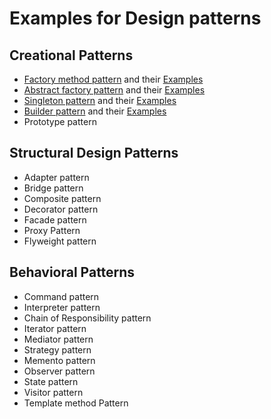 # Examples for Design patterns

## Creational Patterns
* [Factory method pattern](https://springhow.com/factory-pattern/) and their [Examples](./src/main/java/com/springhow/designpatterns/factory/)
* [Abstract factory pattern](https://springhow.com/abstract-factory-pattern/) and their [Examples](./src/main/java/com/springhow/designpatterns/abstract_factory/)
* [Singleton pattern](https://springhow.com/factory-pattern/) and their [Examples](./src/main/java/com/springhow/designpatterns/singleton/)
* [Builder pattern](https://springhow.com/builder-pattern/)  and their [Examples](./src/main/java/com/springhow/designpatterns/builder/)
* Prototype pattern

## Structural Design Patterns
* Adapter pattern
* Bridge pattern
* Composite pattern
* Decorator pattern
* Facade pattern
* Proxy Pattern
* Flyweight pattern

## Behavioral Patterns
* Command pattern
* Interpreter pattern
* Chain of Responsibility pattern
* Iterator pattern
* Mediator pattern
* Strategy pattern
* Memento pattern
* Observer pattern
* State pattern
* Visitor pattern
* Template method Pattern
